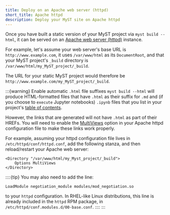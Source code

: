 ```yaml
---
title: Deploy on an Apache web server (httpd)
short_title: Apache httpd
description: Deploy your MyST site on Apache httpd
---
```


Once you have built a static version of your MyST project via `myst build --html`, it can be served on an [Apache web server (httpd)](https://httpd.apache.org) instance.

For example, let's assume your web server's base URL is `http://www.example.com`, it uses `/var/www/html` as its `DocumentRoot`, and that your MyST project's `_build` directory is `/var/www/html/my_MyST_project/_build`.

The URL for your static MyST project would therefore be `http://www.example.com/my_MyST_project/_build`.

:::{warning} Enable automatic `.html` file suffixes
`myst build --html` will produce HTML-formatted files that have `.html` as their suffix for `.md` and (if you choose to `execute` Jupyter notebooks) `.ipynb` files that you list in your project's [table of contents](table-of-contents.md).

However, the links that are generated will not have `.html` as part of their HREFs. You will need to enable the [MultiViews](https://httpd.apache.org/docs/2.4/content-negotiation.html#multiviews) option in your Apache httpd configuration file to make these links work properly.

For example, assuming your httpd configuration file lives in `/etc/httpd/conf/httpd.conf`, add the following stanza, and then reload/restart your Apache web server:

```
<Directory "/var/www/html/my_Myst_project/_build">
    Options MultiViews
</Directory>
```
::::{tip} 
You may also need to add the line: 

```
LoadModule negotiation_module modules/mod_negotiation.so
```
to your `httpd` configuration. In RHEL-like Linux distributions, this line is already included in the `httpd` RPM package, in `/etc/httpd/conf.modules.d/00-base.conf`.
::::
:::

